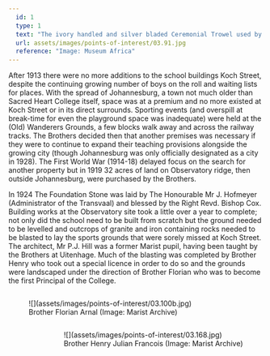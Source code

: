 ```yaml
---
  id: 1
  type: 1
  text: "The ivory handled and silver bladed Ceremonial Trowel used by The Honourable Mr J. Hofmeyer, Administrator of the Transvaal, during the laying of The Foundation Stone on 03.09.1924. "
  url: assets/images/points-of-interest/03.91.jpg
  reference: "Image: Museum Africa"
---
```

After 1913 there were no more additions to the school buildings Koch Street, despite the continuing growing number of boys on the roll and waiting lists for places. With the spread of Johannesburg, a town not much older than Sacred Heart College itself, space was at a premium and no more existed at Koch Street or in its direct surrounds. Sporting events (and overspill at break-time for even the playground space was inadequate) were held at the (Old) Wanderers Grounds, a few blocks walk away and across the railway tracks. The Brothers decided then that another premises was necessary if they were to continue to expand their teaching provisions alongside the growing city (though Johannesburg was only officially designated as a city in 1928). The First World War (1914-18) delayed focus on the search for another property but in 1919 32 acres of land on Observatory ridge, then outside Johannesburg, were purchased by the Brothers.

In 1924 The Foundation Stone was laid by The Honourable Mr J. Hofmeyer (Administrator of the Transvaal) and blessed by the Right Revd. Bishop Cox. Building works at the Observatory site took a little over a year to complete; not only did the school need to be built from scratch but the ground needed to be levelled and outcrops of granite and iron containing rocks needed to be blasted to lay the sports grounds that were sorely missed at Koch Street. The architect, Mr P.J. Hill was a former Marist pupil, having been taught by the Brothers at Uitenhage. Much of the blasting was completed by Brother Henry who took out a special licence in order to do so and the grounds were landscaped under the direction of Brother Florian who was to become the first Principal of the College.

<figure style="float: left;">![](assets/images/points-of-interest/03.100b.jpg)

<figcaption>Brother Florian Arnal (Image: Marist Archive)</figcaption>

</figure>

<figure style="float: right;">![](assets/images/points-of-interest/03.168.jpg)

<figcaption>Brother Henry Julian Francois (Image: Marist Archive)</figcaption>

</figure>
        